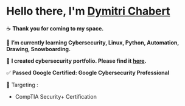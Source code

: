# Hello there, I'm [Dymitri Chabert](https://github.com/ImRadegast)

☕ **Thank you for coming to my space.**

🌱 **I’m currently learning Cybersecurity, Linux, Python, Automation, Drawing, Snowboarding.**

💞️ **I created cybersecurity portfolio. Please find it [here](https://github.com/ImRadegast/ImRadegast_Cybersecurity_Portfolio).**

✅ **Passed Google Certified: Google Cybersecurity Professional**

🎯 Targeting :

- CompTIA Security+ Certification
  
<!--
**ImRadegast/ImRadegast** is a ✨ _special_ ✨ repository because its `README.md` (this file) appears on your GitHub profile.

Here are some ideas to get you started:

- 🔭 I’m currently working on ...
- 🌱 I’m currently learning ...
- 👯 I’m looking to collaborate on ...
- 🤔 I’m looking for help with ...
- 💬 Ask me about ...
- 📫 How to reach me: ...
- 😄 Pronouns: ...
- ⚡ Fun fact: ...
-->
